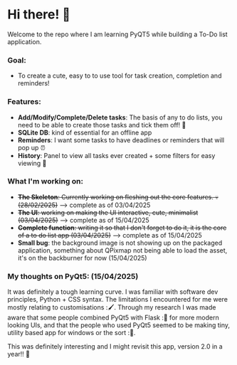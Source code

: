 # Hi there! :wave:

Welcome to the repo where I am learning PyQT5 while building a To-Do list application.

### Goal:
- To create a cute, easy to to use tool for task creation, completion and reminders!

### Features:
- **Add/Modify/Complete/Delete tasks**: The basis of any to do lists, you need to be able to create those tasks and tick them off! 📑
- **SQLite DB**: kind of essential for an offline app 
- **Reminders**: I want some tasks to have deadlines or reminders that will pop up ⏰
- **History**: Panel to view all tasks ever created + some filters for easy viewing 🙂

### What I'm working on:
- ~~**The Skeleton**: Currently working on fleshing out the core features. 💀 (28/02/2025)~~ --> complete as of 03/04/2025
- ~~**The UI**: working on making the UI interactive, cute, minimalist (03/04/2025)~~ --> complete as of 15/04/2025
- ~~**Complete function**: writing it so that I don't forget to do it, it is the core of a to do list app (03/04/2025)~~ --> complete as of 15/04/2025
- **Small bug**: the background image is not showing up on the packaged application, something about QPixmap not being able to load the asset, it's on the backburner for now (15/04/2025)

### My thoughts on PyQt5: (15/04/2025)
It was definitely a tough learning curve. I was familiar with software dev principles, Python + CSS syntax. The limitations I encountered for me were mostly relating to customisations :🖌️. Through my research I was made aware that some people combined PyQt5 with Flask :🧪 for more modern looking UIs, and that the people who used PyQt5 seemed to be making tiny, utility based app for windows or the sort :🤖.

This was definitely interesting and I might revisit this app, version 2.0 in a year!! 🙂


